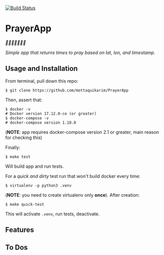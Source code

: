 [![Build Status](https://travis-ci.org/mottaquikarim/PrayerApp.svg?branch=master)](https://travis-ci.org/mottaquikarim/PrayerApp)

# PrayerApp

*🎉🎈🎂🍾🎊🍻💃*

*Simple app that returns times to pray based on lat, lon, and timestamp.*

## Usage and Installation

From terminal, pull down this repo:

```
$ git clone https://github.com/mottaquikarim/PrayerApp
```

Then, assert that:

```
$ docker -v
# Docker version 17.12.0-ce (or greater)
$ docker-compose -v
# docker-compose version 1.18.0
```

(**NOTE**: app requires docker-compose version 2.1 or greater, main reason for checking this)

Finally:

```
$ make test
```

Will build app and run tests. 

For a _quick and dirty_ test run that won't build docker every time:

```
$ virtualenv -p python3 .venv
```

(**NOTE**: you need to create virtualenv only **once**). After creation:

```
$ make quick-test
```

This will activate `.venv`, run tests, deactivate.


## Features

## To Dos
